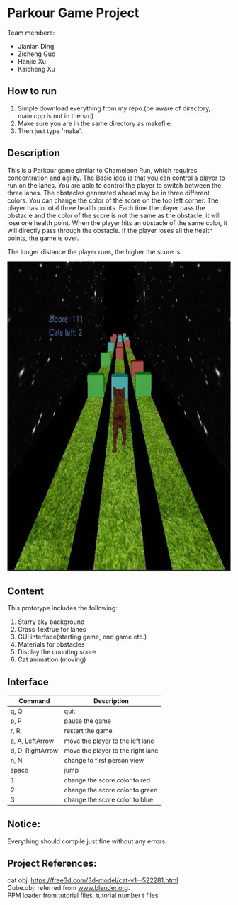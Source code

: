 # Parkour Game Project
Team members:
- Jianlan Ding 
- Zicheng Guo
- Hanjie Xu
- Kaicheng Xu

## How to run
1. Simple download everything from my repo.(be aware of directory, main.cpp is not in the src) 
2. Make sure you are in the same directory as makefile. 
3. Then just type 'make'.

## Description
This is a Parkour game similar to Chameleon Run, which requires concentration and agility. The Basic idea is that you can control a player to run on the lanes. You are able to control the player to switch between the three lanes. The obstacles generated ahead may be in three different colors. You can change the color of the score on the top left corner. The player has in total three health points. Each time the player pass the obstacle and the color of the score is not the same as the obstacle, it will lose one health point. When the player hits an obstacle of the same color, it will directly pass through the obstacle. If the player loses all the health points, the game is over.  

The longer distance the player runs, the higher the score is.

<img src="../../images/parkour_game.png" width="800" height="700">

## Content
This prototype includes the following:
1. Starry sky background
2. Grass Textrue for lanes
3. GUI interface(starting game, end game etc.)
4. Materials for obstacles
5. Display the counting score
6. Cat animation (moving)

## Interface
| Command  | Description  |
|---|---|
| q, Q  | quit  |
| p, P  | pause the game  |
| r, R  | restart the game  |
| a, A, LeftArrow  | move the player to the left lane |
| d, D, RightArrow  | move the player to the right lane  |
| n, N | change to first person view |
| space  | jump  |   
| 1  | change the score color to red  |   
| 2  | change the score color to green  |   
| 3  | change the score color to blue  |   

## Notice:
Everything should compile just fine without any errors.

## Project References: 
cat obj: https://free3d.com/3d-model/cat-v1--522281.html  
Cube.obj: referred from www.blender.org.  
PPM loader from tutorial files.
tutorial number t files



 
